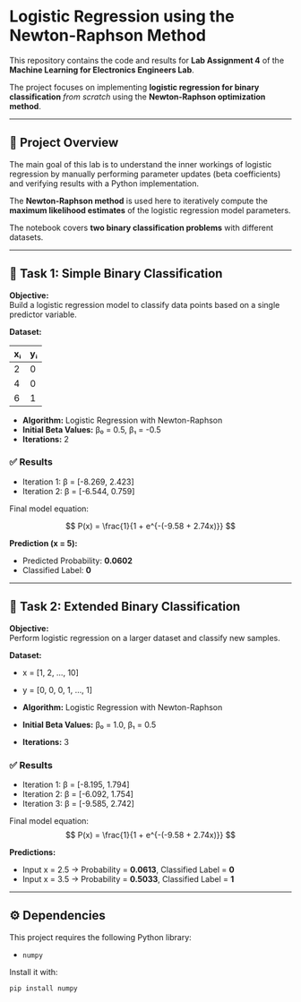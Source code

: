 # Logistic Regression using the Newton-Raphson Method

This repository contains the code and results for **Lab Assignment 4** of the  
**Machine Learning for Electronics Engineers Lab**.  

The project focuses on implementing **logistic regression for binary classification** *from scratch* using the **Newton-Raphson optimization method**.

---

## 📌 Project Overview
The main goal of this lab is to understand the inner workings of logistic regression by manually performing parameter updates (beta coefficients) and verifying results with a Python implementation.  

The **Newton-Raphson method** is used here to iteratively compute the **maximum likelihood estimates** of the logistic regression model parameters.

The notebook covers **two binary classification problems** with different datasets.

---

## 🔹 Task 1: Simple Binary Classification

**Objective:**  
Build a logistic regression model to classify data points based on a single predictor variable.

**Dataset:**

| xᵢ | yᵢ |
|----|----|
| 2  | 0  |
| 4  | 0  |
| 6  | 1  |

- **Algorithm:** Logistic Regression with Newton-Raphson  
- **Initial Beta Values:** β₀ = 0.5, β₁ = -0.5  
- **Iterations:** 2  

### ✅ Results
- Iteration 1: β = [-8.269, 2.423]  
- Iteration 2: β = [-6.544, 0.759]  

Final model equation:  

$$
P(x) = \frac{1}{1 + e^{-(-9.58 + 2.74x)}}
$$

**Prediction (x = 5):**
- Predicted Probability: **0.0602**  
- Classified Label: **0**  

---

## 🔹 Task 2: Extended Binary Classification

**Objective:**  
Perform logistic regression on a larger dataset and classify new samples.

**Dataset:**  
- x = [1, 2, …, 10]  
- y = [0, 0, 0, 1, …, 1]  

- **Algorithm:** Logistic Regression with Newton-Raphson  
- **Initial Beta Values:** β₀ = 1.0, β₁ = 0.5  
- **Iterations:** 3  

### ✅ Results
- Iteration 1: β = [-8.195, 1.794]  
- Iteration 2: β = [-6.092, 1.754]  
- Iteration 3: β = [-9.585, 2.742]  

Final model equation:  
$$
P(x) = \frac{1}{1 + e^{-(-9.58 + 2.74x)}}
$$

**Predictions:**
- Input x = 2.5 → Probability = **0.0613**, Classified Label = **0**  
- Input x = 3.5 → Probability = **0.5033**, Classified Label = **1**  

---

## ⚙️ Dependencies
This project requires the following Python library:

- `numpy`

Install it with:
```bash
pip install numpy

